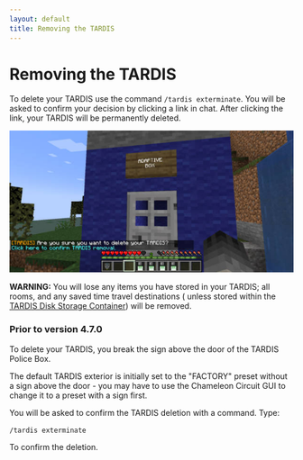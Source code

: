 ```yaml
---
layout: default
title: Removing the TARDIS
---
```


# Removing the TARDIS

To delete your TARDIS use the command `/tardis exterminate`. You will be asked to confirm your decision by clicking a
link in chat. After clicking the link, your TARDIS will be permanently deleted.

![TARDIS exterminate confirmation message](/images/docs/exterminate_confirm.jpg)

**WARNING:** You will lose any items you have stored in your TARDIS; all rooms, and any saved time travel destinations (
unless stored within the [TARDIS Disk Storage Container](advanced-console#storage_info)) will be removed.

### Prior to version 4.7.0

To delete your TARDIS, you break the sign above the door of the TARDIS Police Box.

The default TARDIS exterior is initially set to the "FACTORY" preset without a sign above the door - you may have to use
the Chameleon Circuit GUI to change it to a preset with a sign first.

You will be asked to confirm the TARDIS deletion with a command. Type:

    /tardis exterminate

To confirm the deletion.
